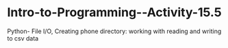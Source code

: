 # Intro-to-Programming--Activity-15.5
Python- File I/O, Creating phone directory: working with reading and writing to csv data
